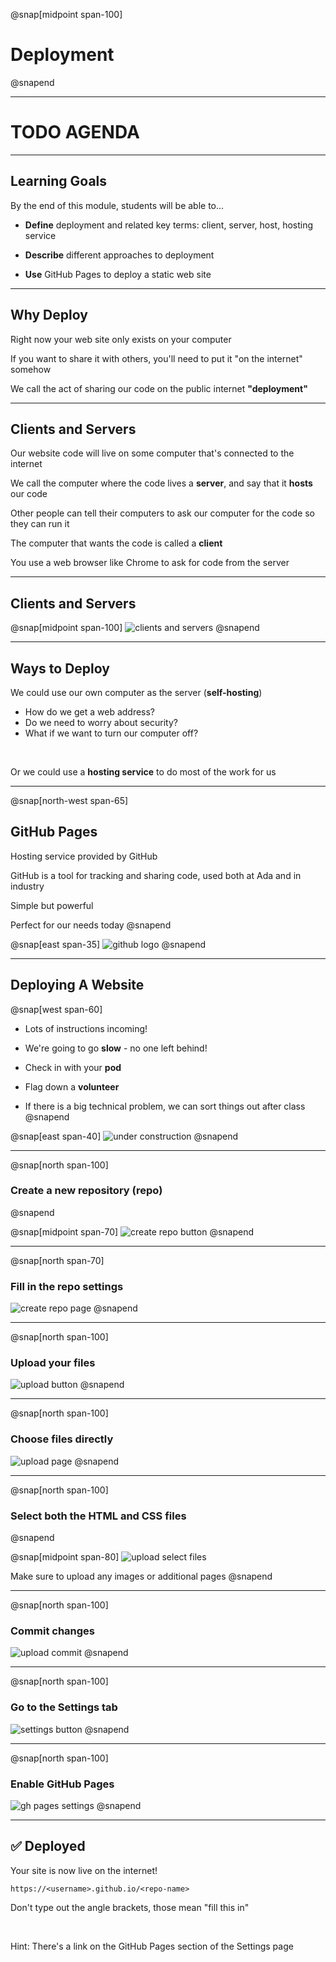 @snap[midpoint span-100]

# Deployment

@snapend

---

# TODO AGENDA

---

## Learning Goals

By the end of this module, students will be able to...

- **Define** deployment and related key terms: client, server, host, hosting service

- **Describe** different approaches to deployment

- **Use** GitHub Pages to deploy a static web site

---

## Why Deploy

Right now your web site only exists on your computer

If you want to share it with others, you'll need to put it "on the internet" somehow

We call the act of sharing our code on the public internet **"deployment"**

---

## Clients and Servers

Our website code will live on some computer that's connected to the internet

<span class="small">We call the computer where the code lives a **server**, and say that it **hosts** our code</span>

Other people can tell their computers to ask our computer for the code so they can run it

<span class="small">The computer that wants the code is called a **client**</span>

<span class="small">You use a web browser like Chrome to ask for code from the server</span>

---

## Clients and Servers

<!-- https://www.draw.io/#G1NEFo2BS7eG_cCnXjqzHRgy5h8NLLa1Hg -->

@snap[midpoint span-100]
![clients and servers](assets/images/client-server.png)
@snapend

---

## Ways to Deploy

We could use our own computer as the server (**self-hosting**)
<ul class="small">
<li>How do we get a web address?</li>
<li>Do we need to worry about security?</li>
<li>What if we want to turn our computer off?</li>
</ul>

<br>

Or we could use a **hosting service** to do most of the work for us

---

@snap[north-west span-65]
## GitHub Pages

Hosting service provided by GitHub

<span class="small">GitHub is a tool for tracking and sharing code, used both at Ada and in industry</span>

Simple but powerful

Perfect for our needs today
@snapend

@snap[east span-35]
![github logo](https://github.githubassets.com/images/modules/logos_page/GitHub-Mark.png)
@snapend

---

## Deploying A Website

@snap[west span-60]

- Lots of instructions incoming!

- We're going to go **slow** - no one left behind!

- Check in with your **pod**

- Flag down a **volunteer**

- If there is a big technical problem, we can sort things out after class
@snapend

@snap[east span-40]
![under construction](https://upload.wikimedia.org/wikipedia/commons/thumb/d/d1/Vienna_Convention_road_sign_Ab-16-V1-LHT.svg/500px-Vienna_Convention_road_sign_Ab-16-V1-LHT.svg.png)
@snapend

---

@snap[north span-100]
### Create a new repository (repo)
@snapend

@snap[midpoint span-70]
![create repo button](assets/images/deployment-new-repo-1.png)
@snapend

---


@snap[north span-70]
### Fill in the repo settings

![create repo page](assets/images/deployment-new-repo-2.png)
@snapend

---

@snap[north span-100]
### Upload your files

![upload button](assets/images/deployment-upload-1.png)
@snapend

---

@snap[north span-100]
### Choose files directly

![upload page](assets/images/deployment-upload-2.png)
@snapend

---

@snap[north span-100]
### Select both the HTML and CSS files
@snapend

@snap[midpoint span-80]
![upload select files](assets/images/deployment-upload-3.png)

Make sure to upload any images or additional pages
@snapend

---

@snap[north span-100]
### Commit changes

![upload commit](assets/images/deployment-upload-4.png)
@snapend

---

@snap[north span-100]
### Go to the Settings tab

![settings button](assets/images/deployment-settings-button.png)
@snapend

---

@snap[north span-100]
### Enable GitHub Pages

![gh pages settings](assets/images/deployment-gh-pages-settings.png)
@snapend

---

## ✅ Deployed

Your site is now live on the internet!

`https://<username>.github.io/<repo-name>`

<span class="small">Don't type out the angle brackets, those mean "fill this in"<span>

<br>

Hint: There's a link on the GitHub Pages section of the Settings page